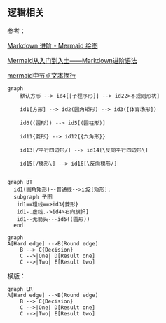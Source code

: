## 逻辑相关

参考：

[Markdown 进阶 - Mermaid 绘图](https://zhuanlan.zhihu.com/p/139166407)

[Mermaid从入门到入土——Markdown进阶语法](https://zhuanlan.zhihu.com/p/355997933)

[mermaid中节点文本换行](https://blog.csdn.net/yovven/article/details/101348911)



```mermaid
graph
    默认方形 --> id4[[子程序形]] --> id22>不规则形状]
    
    id1[方形] --> id2(圆角矩形) --> id3([体育场形])
    
    id6((圆形)) --> id5[(圆柱形)]
    
	id11{菱形} --> id12{{六角形}}
	
	id13[/平行四边形/] --> id14[\反向平行四边形\]
	
	id15[/梯形\] --> id16[\反向梯形/]
	
```



```mermaid
graph BT
  id1(圆角矩形)--普通线-->id2[矩形];
  subgraph 子图
   id1==粗线==>id3{菱形}
   id1-.虚线.->id4>右向旗帜]
   id1--无箭头---id5((圆形))
  end
```



```mermaid
graph
A[Hard edge] -->B(Round edge)
	B --> C{Decision}
	C -->|One| D[Result one]
	C -->|Two| E[Result two]
```


横版：

```mermaid
graph LR
A[Hard edge] -->B(Round edge)
	B --> C{Decision}
	C -->|One| D[Result one]
	C -->|Two| E[Result two]
```